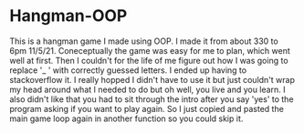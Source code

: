# Hangman-OOP
This is a hangman game I made using OOP. I made it from about 330 to 6pm 11/5/21.
Coneceptually the game was easy for me to plan, which went well at first.
Then I couldn't for the life of me figure out how I was going to replace '_ ' with correctly guessed letters. I ended up having to stackoverflow it.
I really hopped I didn't have to use it but just couldn't wrap my head around what I needed to do but oh well, you live and you learn.
I also didn't like that you had to sit through the intro after you say 'yes' to the program asking if you want to play again.
So I just copied and pasted the main game loop again in another function so you could skip it.
